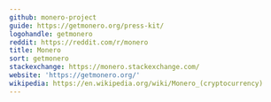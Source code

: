 ```yaml
---
github: monero-project
guide: https://getmonero.org/press-kit/
logohandle: getmonero
reddit: https://reddit.com/r/monero
title: Monero
sort: getmonero
stackexchange: https://monero.stackexchange.com/
website: 'https://getmonero.org/'
wikipedia: https://en.wikipedia.org/wiki/Monero_(cryptocurrency)
---
```

